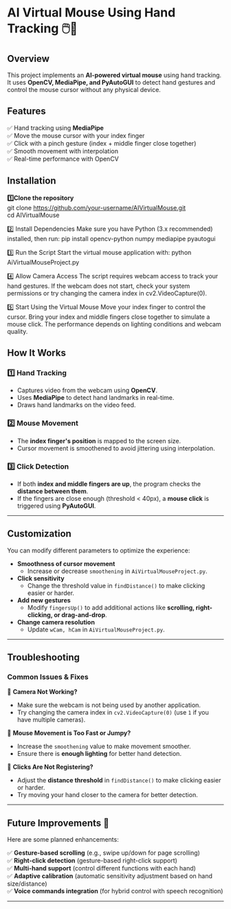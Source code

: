 
# **AI Virtual Mouse Using Hand Tracking** 🖱️🤖  

## **Overview**  
This project implements an **AI-powered virtual mouse** using hand tracking. It uses **OpenCV, MediaPipe, and PyAutoGUI** to detect hand gestures and control the mouse cursor without any physical device.  

## **Features**  
✅ Hand tracking using **MediaPipe**  
✅ Move the mouse cursor with your index finger  
✅ Click with a pinch gesture (index + middle finger close together)  
✅ Smooth movement with interpolation  
✅ Real-time performance with OpenCV  

## **Installation**  

**1️⃣Clone the repository**  
git clone https://github.com/your-username/AIVirtualMouse.git<br>
cd AIVirtualMouse

2️⃣ Install Dependencies
Make sure you have Python (3.x recommended) installed, then run:
pip install opencv-python numpy mediapipe pyautogui

3️⃣ Run the Script
Start the virtual mouse application with:
python AiVirtualMouseProject.py

4️⃣ Allow Camera Access
The script requires webcam access to track your hand gestures.
If the webcam does not start, check your system permissions or try changing the camera index in cv2.VideoCapture(0).

5️⃣ Start Using the Virtual Mouse
Move your index finger to control the cursor.
Bring your index and middle fingers close together to simulate a mouse click.
The performance depends on lighting conditions and webcam quality.


## **How It Works**  

### **1️⃣ Hand Tracking**  
- Captures video from the webcam using **OpenCV**.  
- Uses **MediaPipe** to detect hand landmarks in real-time.  
- Draws hand landmarks on the video feed.  

### **2️⃣ Mouse Movement**  
- The **index finger's position** is mapped to the screen size.  
- Cursor movement is smoothened to avoid jittering using interpolation.  

### **3️⃣ Click Detection**  
- If both **index and middle fingers are up**, the program checks the **distance between them**.  
- If the fingers are close enough (threshold < 40px), a **mouse click** is triggered using **PyAutoGUI**.  

---

## **Customization**  

You can modify different parameters to optimize the experience:  

- **Smoothness of cursor movement**  
  - Increase or decrease `smoothening` in `AiVirtualMouseProject.py`.  
- **Click sensitivity**  
  - Change the threshold value in `findDistance()` to make clicking easier or harder.  
- **Add new gestures**  
  - Modify `fingersUp()` to add additional actions like **scrolling, right-clicking, or drag-and-drop**.  
- **Change camera resolution**  
  - Update `wCam, hCam` in `AiVirtualMouseProject.py`.  

---

## **Troubleshooting**  

### **Common Issues & Fixes**  

🔹 **Camera Not Working?**  
- Make sure the webcam is not being used by another application.  
- Try changing the camera index in `cv2.VideoCapture(0)` (use `1` if you have multiple cameras).  

🔹 **Mouse Movement is Too Fast or Jumpy?**  
- Increase the `smoothening` value to make movement smoother.  
- Ensure there is **enough lighting** for better hand detection.  

🔹 **Clicks Are Not Registering?**  
- Adjust the **distance threshold** in `findDistance()` to make clicking easier or harder.  
- Try moving your hand closer to the camera for better detection.  

---

## **Future Improvements 🚀**  

Here are some planned enhancements:  

✅ **Gesture-based scrolling** (e.g., swipe up/down for page scrolling)  
✅ **Right-click detection** (gesture-based right-click support)  
✅ **Multi-hand support** (control different functions with each hand)  
✅ **Adaptive calibration** (automatic sensitivity adjustment based on hand size/distance)  
✅ **Voice commands integration** (for hybrid control with speech recognition)  

---
 
